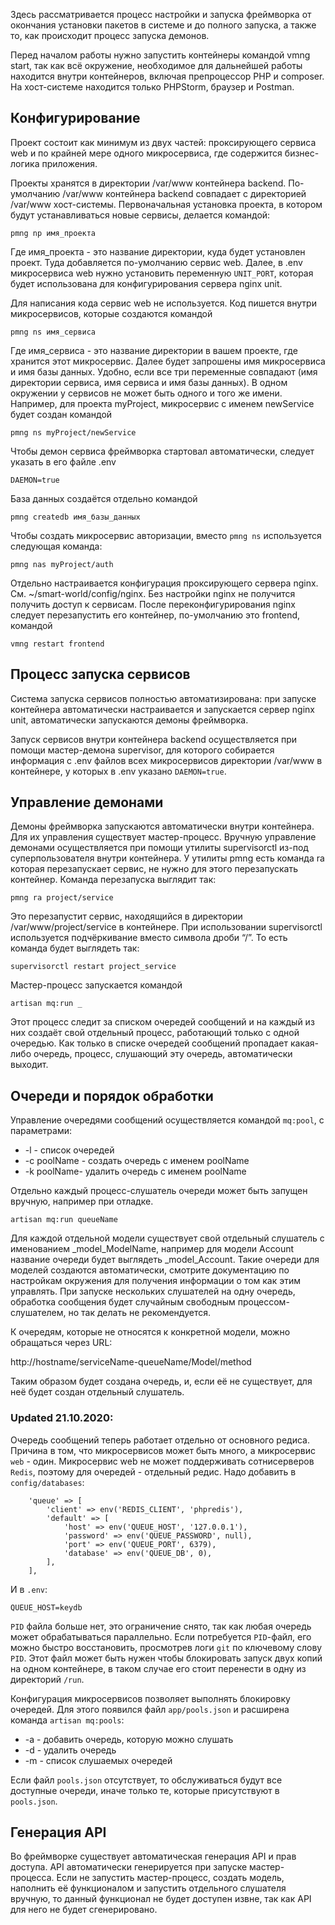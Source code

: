 Здесь рассматривается процесс настройки и запуска фреймворка от окончания установки пакетов в системе и до полного запуска, а также то, как происходит процесс запуска демонов.

Перед началом работы нужно запустить контейнеры командой vmng start, так как всё окружение, необходимое для дальнейшей работы находится внутри контейнеров, включая препроцессор PHP и composer. На хост-системе находится только PHPStorm, браузер и Postman.

## Конфигурирование
Проект состоит как минимум из двух частей: проксирующего сервиса web и по крайней мере одного микросервиса, где содержится бизнес-логика приложения.

Проекты хранятся в директории /var/www контейнера backend. По-умолчанию /var/www контейнера backend совпадает с директорией /var/www хост-системы. Первоначальная установка проекта, в котором будут устанавливаться новые сервисы, делается командой:

`pmng np имя_проекта`

Где имя_проекта - это название директории, куда будет установлен проект. Туда добавляется по-умолчанию сервис web. Далее, в .env микросервиса web нужно установить переменную `UNIT_PORT`, которая будет использована для конфигурирования сервера nginx unit.

Для написания кода сервис web не используется. Код пишется внутри микросервисов, которые создаются командой

`pmng ns имя_сервиса`

Где имя_сервиса - это название директории в вашем проекте, где хранится этот микросервис. Далее будет запрошены имя микросервиса и имя базы данных. Удобно, если все три переменные совпадают (имя директории сервиса, имя сервиса и имя базы данных). В одном окружении у сервисов не может быть одного и того же имени. Например, для проекта myProject, микросервис с именем newService будет создан командой

`pmng ns myProject/newService`

Чтобы демон сервиса фреймворка стартовал автоматически, следует указать в его файле .env

`DAEMON=true`

База данных создаётся отдельно командой

`pmng createdb имя_базы_данных`

Чтобы создать микросервис авторизации, вместо `pmng ns` используется следующая команда:

`pmng nas myProject/auth`

Отдельно настраивается конфигурация проксирующего сервера nginx. См. ~/smart-world/config/nginx. Без настройки nginx не получится получить доступ к сервисам. После переконфигурирования nginx следует перезапустить его контейнер, по-умолчанию это frontend, командой

`vmng restart frontend`

## Процесс запуска сервисов
Система запуска сервисов полностью автоматизирована: при запуске контейнера автоматически настраивается и запускается сервер nginx unit, автоматически запускаются демоны фреймворка.

Запуск сервисов внутри контейнера backend осуществляется при помощи мастер-демона supervisor, для которого собирается информация с .env файлов всех микросервисов директории /var/www в контейнере, у которых в .env указано `DAEMON=true`.

## Управление демонами

Демоны фреймворка запускаются автоматически внутри контейнера. Для их управления существует мастер-процесс. Вручную управление демонами осуществляется при помощи утилиты supervisorctl из-под суперпользователя внутри контейнера. У утилиты pmng есть команда ra которая перезапускает сервис, не нужно для этого перезапускать контейнер. Команда перезапуска выглядит так:

`pmng ra project/service`

Это перезапустит сервис, находящийся в директории /var/www/project/service в контейнере. При использовании supervisorctl используется подчёркивание вместо символа дроби “/”. То есть команда будет выглядеть так:

`supervisorctl restart project_service`

Мастер-процесс запускается командой

`artisan mq:run _`

Этот процесс следит за списком очередей сообщений и на каждый из них создаёт свой отдельный процесс, работающий только с одной очередью. Как только в списке очередей сообщений пропадает какая-либо очередь, процесс, слушающий эту очередь, автоматически выходит.

## Очереди и порядок обработки

Управление очередями сообщений осуществляется командой `mq:pool`, с параметрами:

* -l - список очередей
* -c poolName - создать очередь с именем poolName
* -k poolName- удалить очередь с именем poolName

Отдельно каждый процесс-слушатель очереди может быть запущен вручную, например при отладке.

`artisan mq:run queueName`

Для каждой отдельной модели существует свой отдельный слушатель с именованием _model_ModelName, например для модели Account название очереди будет выглядеть _model_Account. Такие очереди для моделей создаются автоматически, смотрите документацию по настройкам окружения для получения информации о том как этим управлять. При запуске нескольких слушателей на одну очередь, обработка сообщения будет случайным свободным процессом-слушателем, но так делать не рекомендуется.

К очередям, которые не относятся к конкретной модели, можно обращаться через URL:

http://hostname/serviceName-queueName/Model/method

Таким образом будет создана очередь, и, если её не существует, для неё будет создан отдельный слушатель.

### Updated 21.10.2020:

Очередь сообщений теперь работает отдельно от основного редиса. Причина в том, что микросервисов может быть много, а микросервис `web` - один. Микросервис web не может поддерживать сотнисерверов `Redis`, поэтому для очередей - отдельный редис. Надо добавить в `config/databases`:

```
    'queue' => [
        'client' => env('REDIS_CLIENT', 'phpredis'),
        'default' => [
            'host' => env('QUEUE_HOST', '127.0.0.1'),
            'password' => env('QUEUE_PASSWORD', null),
            'port' => env('QUEUE_PORT', 6379),
            'database' => env('QUEUE_DB', 0),
        ],
    ],
```

И в `.env`:

```QUEUE_HOST=keydb```

`PID` файла больше нет, это ограничение снято, так как любая очередь может обрабатываться параллельно. Если потребуется `PID`-файл, его можно быстро восстановить, просмотрев логи `git` по ключевому слову `PID`. Этот файл может быть нужен чтобы блокировать запуск двух копий на одном контейнере, в таком случае его стоит перенести в одну из директорий `/run`.

Конфигурация микросервисов позволяет выполнять блокировку очередей. Для этого появился файл `app/pools.json` и расширена команда `artisan mq:pools`:

* -a - добавить очередь, которую можно слушать
* -d - удалить очередь
* -m - список слушаемых очередей

Если файл `pools.json` отсутствует, то обслуживаться будут все доступные очереди, иначе только те, которые присутствуют в `pools.json`.


## Генерация API

Во фреймворке существует автоматическая генерация API и прав доступа. API автоматически генерируется при запуске мастер-процесса. Если не запустить мастер-процесс, создать модель, наполнить её функционалом и запустить отдельного слушателя вручную, то данный функционал не будет доступен извне, так как API для него не будет сгенерировано.
